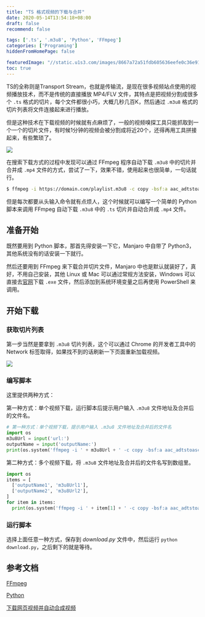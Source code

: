 ```yaml
---
title: "TS 格式视频的下载与合并"
date: 2020-05-14T13:54:18+08:00
draft: false
recommend: false

tags: ['.ts', '.m3u8', 'Python', 'FFmpeg']
categories: ['Programing']
hiddenFromHomePage: false

featuredImage: "//static.u1s3.com/images/8667a72a51fdb605636eefe0c36e91b0.jpg"
toc: true
---
```


TS的全称则是Transport Stream，也就是传输流，是现在很多视频站点使用的视频播放技术，而不是传统的直接播放 MP4/FLV 文件，其特点是把视频分割成很多个 `.ts` 格式的切片，每个文件都很小巧，大概几秒几百K，然后通过 `.m3u8`  格式的切片列表将文件连接起来进行播放。

但是这种技术在下载视频的时候就有点麻烦了，一般的视频嗅探工具只能抓取到一个一个的切片文件，有时候1分钟的视频会被分割成将近20个，还得再用工具拼接起来，有些繁琐了。

<!--more-->

![](//static.u1s3.com/images/54526ac87a585d021d280c078c6996f5.png)

在搜索下载方式的过程中发现可以通过 FFmpeg 程序自动下载 `.m3u8` 中的切片并合并成 `.mp4` 文件的方式，尝试了一下，效果不错，使用起来也很简单，一句话就行。

```bash
$ ffmpeg -i https://domain.com/playlist.m3u8 -c copy -bsf:a aac_adtstoasc output.mp4
```

但是每次都要从头输入命令就有点烦人，这个时候就可以编写一个简单的 Python 脚本来调用 FFmpeg 自动下载 `.m3u8` 中的 `.ts` 切片并自动合并成 `.mp4` 文件。

## 准备开始

既然要用到 Python 脚本，那首先得安装一下它，Manjaro 中自带了 Python3，其他系统没有的话安装一下就行。

然后还要用到 FFmpeg 来下载合并切片文件，Manjaro 中也是默认就装好了，真好，不用自己安装，其他 Linux 或 Mac 可以通过常规方法安装，Windows 可以直接去[官网](https://www.ffmpeg.org/)下载 `.exe` 文件，然后添加到系统环境变量之后再使用 PowerShell 来调用。

## 开始下载

### 获取切片列表

第一步当然是要拿到 `.m3u8` 切片列表，这个可以通过 Chrome 的开发者工具中的 Network 标签取得，如果找不到的话刷新一下页面重新加载视频。

![](//static.u1s3.com/images/c5d349c8df8e4f6eafad571bc420e29b.png)

### 编写脚本

这里提供两种方式：

第一种方式：单个视频下载，运行脚本后提示用户输入 `.m3u8` 文件地址及合并后的文件名。

```python
# 第一种方式：单个视频下载，提示用户输入 .m3u8 文件地址及合并后的文件名
import os
m3u8Url = input('url:')
outputName = input('outputName:')
print(os.system('ffmpeg -i ' + m3u8Url + ' -c copy -bsf:a aac_adtstoasc ' + outputName + .mp4')
```

第二种方式：多个视频下载，将 `.m3u8` 文件地址及合并后的文件名写到数组里。

```python
import os
items = [
  ['outputName1', 'm3u8Url1'],
  ['outputName2', 'm3u8Url2'],
]
for item in items:
  print(os.system('ffmpeg -i ' + item[1] + ' -c copy -bsf:a aac_adtstoasc ' + item[0] + .mp4'))
```

### 运行脚本

选择上面任意一种方式，保存到 *download.py* 文件中，然后运行 `python download.py`，之后剩下的就是等待。

## 参考文档

[FFmpeg](https://www.ffmpeg.org/)

[Python](https://www.python.org/)

[下载网页视频并自动合成视频](https://blog.csdn.net/realDonaldTrump/article/details/82697757)
